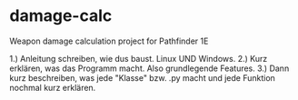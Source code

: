 # damage-calc
Weapon damage calculation project for Pathfinder 1E

1.) Anleitung schreiben, wie dus baust. Linux UND Windows.
2.) Kurz erklären, was das Programm macht. Also grundlegende Features. 
3.) Dann kurz beschreiben, was jede "Klasse" bzw. .py macht und jede Funktion nochmal kurz erklären.